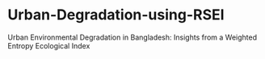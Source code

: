 # Urban-Degradation-using-RSEI
Urban Environmental Degradation in Bangladesh: Insights from a Weighted Entropy Ecological Index
